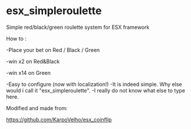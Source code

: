 # esx_simpleroulette

Simple red/black/green roulette system for ESX framework

How to :

-Place your bet on Red / Black / Green  

-win x2 on Red&Black

-win x14 on Green

-Easy to configure (now with localization!)
-It is indeed simple. Why else would i call it "esx_simpleroulette".
-I really do not know what else to type here.


Modified and made from:

https://github.com/KarpoVelho/esx_coinflip

